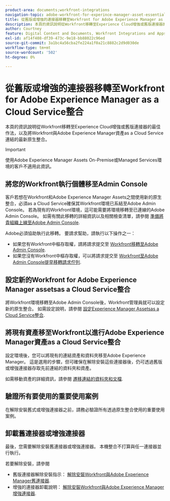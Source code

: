 ```yaml
---
product-area: documents;workfront-integrations
navigation-topic: adobe-workfront-for-experince-manager-asset-essentials
title: 從舊版或增強的連接器移轉至Workfront for Adobe Experience Manager as a Cloud Service整合
description: 本頁的資訊說明從Workfront移轉至Experience Cloud增強或舊版連接器的最佳作法，以及將Workfront與Adobe Experience Manager資產as a Cloud Service連結的最新原生整合。
author: Courtney
feature: Digital Content and Documents, Workfront Integrations and Apps
exl-id: af14f408-df39-473c-9e18-bb88022c96ed
source-git-commit: 3a1bc4a56cba2fe224a1f0a21c8882c2d9d030de
workflow-type: tm+mt
source-wordcount: '502'
ht-degree: 0%

---
```


# 從舊版或增強的連接器移轉至Workfront for Adobe Experience Manager as a Cloud Service整合

本頁的資訊說明從Workfront移轉至Experience Cloud增強或舊版連接器的最佳作法，以及將Workfront與Adobe Experience Manager資產as a Cloud Service連結的最新原生整合。

>[!IMPORTANT]
>
>使用Adobe Experience Manager Assets On-Premise或Managed Services環境的客戶不適用此資訊。

## 將您的Workfront執行個體移至Admin Console

客戶若想在Workfront和Adobe Experience Manager Assets之間使用新的原生整合，必須as a Cloud Service確保其Workfront環境已系結至Adobe Admin Console。 若為現有的Workfront環境，這可能需要將環境移轉至已連線的Adobe Admin Console。 如需有關此移轉的詳細資訊以及相關檢查清單，請參閱 [準備將貴組織上線至Adobe Admin Console](/help/quicksilver/administration-and-setup/adobe-admin-console/prep-for-admin-console.md).

Adobe必須協助執行此移轉。 要請求幫助，請執行以下操作之一：

* 如果您有Workfront中樞存取權，請將請求提交至 [Workfront移轉至Adobe Admin Console](https://hub.workfront.com/requests/new?activeTab=tab-new-helpRequest&amp;projectID=629674d500054a38133cf26e01d06a97&amp;path=).
* 如果您沒有Workfront中樞存取權，可以將請求提交至 [Workfront至Adobe Admin Console提早移轉請求佇列](https://workfront.az1.qualtrics.com/jfe/form/SV_9T5LuHf05JUOPAi).

## 設定新的Workfront for Adobe Experience Manager assetsas a Cloud Service整合

將Workfront環境移轉至Adobe Admin Console後，Workfront管理員就可以設定新的原生整合。 如需設定說明，請參閱 [設定Experience Manager Assetsas a Cloud Service整合](/help/quicksilver/administration-and-setup/configure-integrations/configure-aacs-integration.md).

## 將現有資產移至Workfront以進行Adobe Experience Manager資產as a Cloud Service整合

設定環境後，您可以將現有的連結資產和資料夾移至Adobe Experience Manager。 這是選用的步驟，但可確保在解除安裝這些連接器後，仍可透過舊版或增強連接器存取先前連結的資料夾和資產。

如需移動資產的詳細資訊，請參閱 [遷移連結的資料夾和文檔](/help/quicksilver/documents/workfront-and-experience-manager-integrations/legacy-enhanced-connector-migration/workfront-document-link-updates.md).

## 驗證所有要使用的重要使用案例

在解除安裝舊式或增強連接器之前，請務必驗證所有透過原生整合使用的重要使用案例。

## 卸載舊連接器或增強連接器

最後，您需要解除安裝舊連接器或增強連接器。 本機整合不打算與任一連接器並行執行。

若要解除安裝，請參閱

* 舊版連接器解除安裝指示： [解除安裝Workfront與Adobe Experience Manager舊連接器](/help/quicksilver/documents/workfront-and-experience-manager-integrations/legacy-enhanced-connector-migration/uninstall-legacy-connector.md).
* 增強的連接器卸載說明： [解除安裝Workfront與Adobe Experience Manager增強連接器](/help/quicksilver/documents/workfront-and-experience-manager-integrations/legacy-enhanced-connector-migration/uninstall-enhanced-connector.md).
